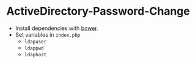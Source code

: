 ActiveDirectory-Password-Change
===============================

* Install dependencies with [bower](https://github.com/bower/bower).
* Set variables in `index.php`
	* `ldapuser`
	* `ldappwd`
	* `ldaphost`